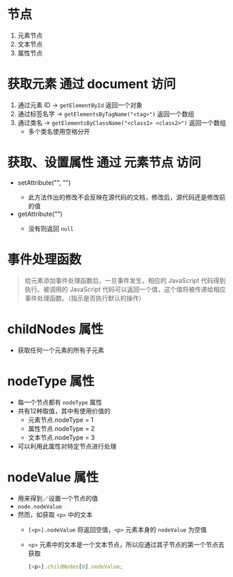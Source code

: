 # 节点
1. 元素节点
2. 文本节点
3. 属性节点

# 获取元素 通过 document 访问
1. 通过元素 ID -> `getElementById` 返回一个对象
2. 通过标签名字 -> `getElementsByTagName("<tag>")` 返回一个数组
3. 通过类名 -> `getElementsByClassName("<class1> <class2>")` 返回一个数组
	- 多个类名使用空格分开

# 获取、设置属性 通过 元素节点 访问
- setAttribute("<attribute>", "<value>")
	- 此方法作出的修改不会反映在源代码的文档，修改后，源代码还是修改前的值
- getAttribute("<attribute>")
	- 没有则返回 `null`

# 事件处理函数

> 给元素添加事件处理函数后，一旦事件发生，相应的 JavaScript 代码得到执行。被调用的 JavaScript 代码可以返回一个值，这个值将被传递给相应事件处理函数。（指示是否执行默认的操作）

# childNodes 属性
- 获取任何一个元素的所有子元素

# nodeType 属性 
- 每一个节点都有 `nodeType` 属性
- 共有12种取值，其中有使用价值的
	- 元素节点.nodeType = 1
	- 属性节点.nodeType = 2
	- 文本节点.nodeType = 3
- 可以利用此属性对特定节点进行处理

# nodeValue 属性 
- 用来得到／设置一个节点的值
- `node.nodeValue`
- 然而，如获取 `<p>` 中的文本
	- `[<p>].nodeValue` 将返回空值，`<p>` 元素本身的 `nodeValue` 为空值
	- `<p>` 元素中的文本是一个文本节点，所以应通过其子节点的第一个节点去获取

		```js
		[<p>].childNodes[0].nodeValue;
		```


